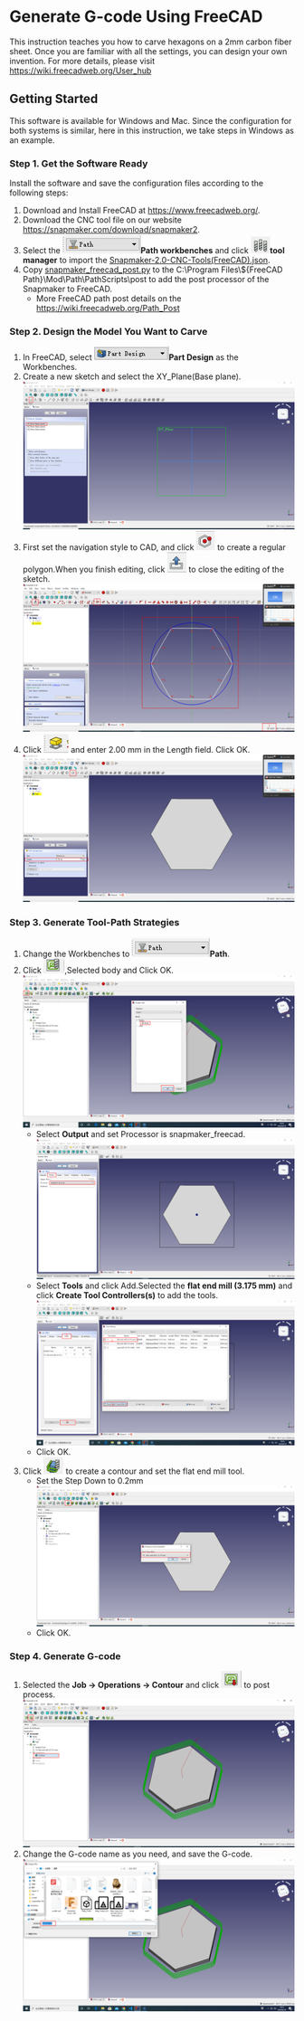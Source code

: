 Generate G-code Using FreeCAD
===============
This instruction teaches you how to carve hexagons on a 2mm carbon fiber sheet. Once you are familiar with all the settings, you can design your own invention. For more details, please visit https://wiki.freecadweb.org/User_hub

## Getting Started

This software is available for Windows and Mac. Since the configuration for both systems is similar, here in this instruction, we take steps in Windows as an example.

### Step 1. Get the Software Ready

Install the software and save the configuration files according to the following steps:

1. Download and Install FreeCAD at https://www.freecadweb.org/.
2. Download the CNC tool file on our website https://snapmaker.com/download/snapmaker2.
3. Select the ![alt path](./image/path.png)**Path workbenches** and click ![alt tool](./image/tool.png)**tool manager** to import the [Snapmaker-2.0-CNC-Tools(FreeCAD).json](./Snapmaker-2.0-CNC-Tools(FreeCAD).json).
4. Copy [snapmaker_freecad_post.py](./snapmaker_freecad_post.py) to the C:\Program Files\\${FreeCAD Path}\Mod\Path\PathScripts\post to add the post processor of the Snapmaker to FreeCAD.
    - More FreeCAD path post details on the https://wiki.freecadweb.org/Path_Post

### Step 2. Design the Model You Want to Carve

1. In FreeCAD, select ![alt Part Design](./image/part.png)**Part Design** as the Workbenches.
2. Create a new sketch and select the XY_Plane(Base plane).
![alt new sketch](./image/new-sketch.png)
3. First set the navigation style to CAD, and click ![alt new sketch](./image/polygon.png) to create a regular polygon.When you finish editing, click  ![alt new sketch](./image/close.png) to close the editing of the sketch.
![alt new sketch](./image/regular.png)
4. Click ![alt new sketch](./image/pad.png) and enter 2.00 mm in the Length field. Click OK.
![alt new sketch](./image/body.png)

### Step 3. Generate Tool-Path Strategies
1. Change the Workbenches to ![alt path](./image/path.png)**Path**.
2. Click ![alt path](./image/i-path.png),Selected body and Click OK.
![alt path](./image/c-body.png) 
    - Select **Output** and set Processor is snapmaker_freecad. 
    ![alt path](./image/output.png)   
    - Select **Tools** and click Add.Selected the **flat end mill (3.175 mm)** and click **Create Tool Controllers(s)** to add the tools.
    ![alt path](./image/tools.png)
    - Click OK.
3. Click ![alt path](./image/i-countor.png) to create a contour and set the flat end mill tool.
    - Set the Step Down to 0.2mm
![alt path](./image/countor.png) 
    - Click OK.
### Step 4. Generate G-code
1. Selected the **Job -> Operations -> Contour** and click ![alt path](./image/i-post.png) to post process.
![alt path](./image/post.png)
2. Change the G-code name as you need, and save the G-code.
![alt path](./image/cnc.png)





